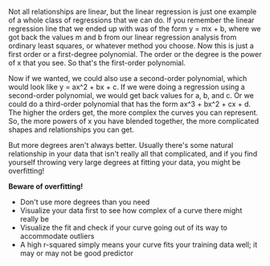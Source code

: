 
Not all relationships are linear, but the linear regression is just one example of a whole class of regressions that we can do. If you remember the linear regression line that we ended up with was of the form y = mx + b, where we got back the values m and b from our linear regression analysis from ordinary least squares, or whatever method you choose. Now this is just a first order or a first-degree polynomial. The order or the degree is the power of x that you see. So that's the first-order polynomial.

Now if we wanted, we could also use a second-order polynomial, which would look like y = ax^2 + bx + c. If we were doing a regression using a second-order polynomial, we would get back values for a, b, and c. Or we could do a third-order polynomial that has the form ax^3 + bx^2 + cx + d. The higher the orders get, the more complex the curves you can represent. So, the more powers of x you have blended together, the more complicated shapes and relationships you can get.

But more degrees aren't always better. Usually there's some natural relationship in your data that isn't really all that complicated, and if you find yourself throwing very large degrees at fitting your data, you might be overfitting!

**Beware of overfitting!**

- Don't use more degrees than you need
- Visualize your data first to see how complex of a curve there might really be
- Visualize the fit and check if your curve going out of its way to accommodate outliers
- A high r-squared simply means your curve fits your training data well; it may or may not be good predictor